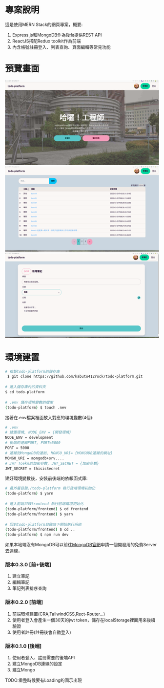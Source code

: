 # 專案說明
這是使用MERN Stack的網頁專案，概要:
1. Express.js和MongoDB作為後台提供REST API
2. ReactJS搭配Redux toolkit作為前端
3. 內含帳號註冊登入、列表查詢、頁面編輯等常見功能

# 預覽畫面
![todo-platform的首頁](./imgs/home.png)
![todo-platform的列表](./imgs/notes.png)
![todo-platform的新增](./imgs/new-note.png)


# 環境建置
```bash
# 複製todo-platform的儲存庫
 $ git clone https://github.com/kabuto412rock/todo-platform.git

# 進入儲存庫內的資料夾
$ cd todo-platform 

# .env 儲存環境變數的檔案
(todo-platform) $ touch .nev
```
接著在.env檔案裡面放入對應的環境變數(4個):
```bash
# .env
# 建置環境, NODE_ENV = {開發環境}
NODE_ENV = development
# 後端的連線PORT, PORT=5000
PORT = 5000
# 連線到MongoDB的連結, MONGO_URI= {MONGODB連線的網址} 
MONGO_URI = mongodb+srv....
# JWT Toekn的加密參數, JWT_SECRET = {加密參數}
JWT_SECRET = thisisSecret
```

建好環境變數後，安裝前後端的依賴函式庫:
```bash
# 最外層目錄./todo-platform 執行後端環境初始化
(todo-platform) $ yarn  

# 進入前端目錄frontend 執行前端環境初始化
(todo-platform/frontend) $ cd frontend
(todo-platform/frontend) $ yarn  

# 回到todo-platform目錄底下開始執行系統
(todo-platform/frontend) $ cd ..
(todo-platform) $ npm run dev
```

如果本地端沒有MongoDB可以前往[MongoDB官網](https://cloud.mongodb.com/)申請一個開發用的免費Server去連線，


### 版本0.3.0 [前+後端]
1. 建立筆記
2. 編輯筆記
3. 筆記列表排序查詢

### 版本0.2.0 [前端]
1. 前端環境建置(CRA,TailwindCSS,Rect-Router...)
2. 使用者登入會產生一個30天的jwt token，儲存在localStorage裡面用來後續驗證
3. 使用者註冊(註冊後會自動登入)

### 版本0.1.0 [後端]
1. 使用者登入、註冊需要的後端API
2. 建立MongoDB連線的設定
3. 建立Mongo


TODO:重整時候要有Loading的圖示出現